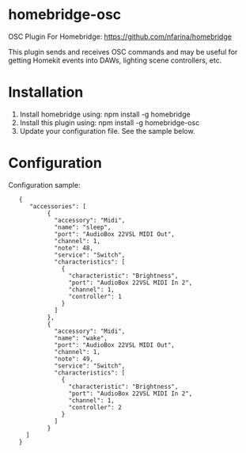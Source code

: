 # homebridge-osc
OSC Plugin For Homebridge: https://github.com/nfarina/homebridge

This plugin sends and receives OSC commands and may be useful for getting Homekit events into DAWs, lighting scene controllers, etc. 

# Installation

1. Install homebridge using: npm install -g homebridge
2. Install this plugin using: npm install -g homebridge-osc
3. Update your configuration file. See the sample below.

# Configuration

Configuration sample:

 ```
    {
       "accessories": [
			{
			  "accessory": "Midi",
			  "name": "sleep",
			  "port": "AudioBox 22VSL MIDI Out",
			  "channel": 1,
			  "note": 48,
			  "service": "Switch",
			  "characteristics": [
				{
				  "characteristic": "Brightness",
				  "port": "AudioBox 22VSL MIDI In 2",
				  "channel": 1,
				  "controller": 1
				}
			  ]
			},
			{
			  "accessory": "Midi",
			  "name": "wake",
			  "port": "AudioBox 22VSL MIDI Out",
			  "channel": 1,
			  "note": 49,
			  "service": "Switch",
			  "characteristics": [
				{
				  "characteristic": "Brightness",
				  "port": "AudioBox 22VSL MIDI In 2",
				  "channel": 1,
				  "controller": 2
				}
			  ]
			}
      ]
    }

```


